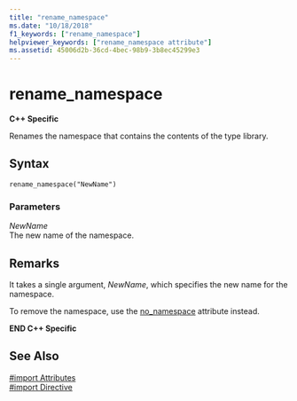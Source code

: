 ```yaml
---
title: "rename_namespace"
ms.date: "10/18/2018"
f1_keywords: ["rename_namespace"]
helpviewer_keywords: ["rename_namespace attribute"]
ms.assetid: 45006d2b-36cd-4bec-98b9-3b8ec45299e3
---
```

# rename_namespace

**C++ Specific**

Renames the namespace that contains the contents of the type library.

## Syntax

```
rename_namespace("NewName")
```

### Parameters

*NewName*<br/>
The new name of the namespace.

## Remarks

It takes a single argument, *NewName*, which specifies the new name for the namespace.

To remove the namespace, use the [no_namespace](../preprocessor/no-namespace.md) attribute instead.

**END C++ Specific**

## See Also

[#import Attributes](../preprocessor/hash-import-attributes-cpp.md)<br/>
[#import Directive](../preprocessor/hash-import-directive-cpp.md)
